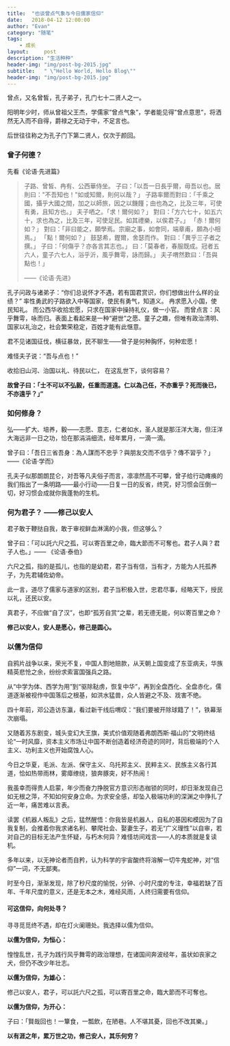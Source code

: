 ```yaml
---
title:  "也谈曾点气象与今日儒家信仰"
date:   2018-04-12 12:00:00
author: "Evan"
category: "随笔"
tags:
    - 成长
layout:     post
description: "生活种种"
header-img: "img/post-bg-2015.jpg"
subtitle:   " \"Hello World, Hello Blog\""
header-img: "img/post-bg-2015.jpg"
---
```



曾点，又名曾皙，孔子弟子，孔门七十二贤人之一。

阳明年少时，师从曾祖父王杰，学儒家”曾点气象”，学者能见得”曾点意思”，将洒然无入而不自得，爵禄之无动于中，不足言也。

后世往往称之为孔子门下第二贤人，仅次于颜回。

### 曾子何德？

先看《论语·先进篇》
>子路、曾皙、冉有、公西華侍坐。
>子曰：「以吾一日長乎爾，毋吾以也。居則曰："不吾知也！"如或知爾，則何以哉？」
>子路率爾而對曰：「千乘之國，攝乎大國之間，加之以師旅，因之以饑饉；由也為之，比及三年，可使有勇，且知方也。」
>夫子哂之。「求！爾何如？」
>對曰：「方六七十，如五六十，求也為之，比及三年，可使足民。如其禮樂，以俟君子。」
>「赤！爾何如？」
>對曰：「非曰能之，願學焉。宗廟之事，如會同，端章甫，願為小相焉。」
>「點！爾何如？」
>鼓瑟希，鏗爾，舍瑟而作。
>對曰：「異乎三子者之撰。」
>子曰：「何傷乎？亦各言其志也。」
>曰：「莫春者，春服既成。冠者五六人，童子六七人，浴乎沂，風乎舞雩，詠而歸。」
>夫子喟然歎曰：「吾與點也！」
>
>——《论语·先进》

孔子问政与诸弟子：“你们总说怀才不遇，若有国君赏识，你们想做出什么样的业绩？”
率性勇武的子路欲入中等国家，使民有勇气，知道义。
冉求愿入小国，使民知礼。
而公西华收拾宏愿，只求在国家中操持礼仪，做一小官。
而曾点言：风乎舞雩，咏而归。表面上看起来是一种“避世”之愿、童子之趣，但唯有政治清明、国家以礼治之，社会繁荣稳定，百姓才能有此惬意。

君不见诸国征伐，横征暴敛，民不聊生——曾子是何种胸怀，何种宏愿！

难怪夫子说：“吾与点也！”

收拾旧山河、治国以礼、待民以仁， 在这乱世下，谈何容易？

**故曾子曰：「士不可以不弘毅，任重而道遠。仁以為己任，不亦重乎？死而後已，不亦遠乎？」”**

### 如何修身？

弘——扩大、培养，毅——志愿、意志，仁者如水，圣人就是那汪洋大海，但汪洋大海远非一日之功，恰在那涓涓细流，经年累月，一滴一滴。

曾子曰：「吾日三省吾身：為人謀而不忠乎？與朋友交而不信乎？傳不習乎？」——《论语·学而》

孔夫子似那朗朗昆仑，对吾等凡夫俗子而言，凛凛然高不可攀，曾子给行动瘫痪的我们指出了一条明路——最小行动——日复一日的反省，终究，好习惯会压倒一切，好习惯会成就你我蓬勃的生机。

### 何为君子？   ——修己以安人

君子敢于鞭挞自我，敢于审视鲜血淋漓的小我，但这够么？

曾子曰：「可以託六尺之孤，可以寄百里之命，臨大節而不可奪也。君子人與？君子人也。」—— 《论语·泰伯》

六尺之孤，指的是孤儿，也指的是幼君，君子当有信，当有才，方能为人托孤养子，为先君辅佐幼帝。

此一言，道尽了儒家与道家的区别，君子当积极入世，忠君尽事，经略天下，授民以礼，还民以安。

真君子，不应做“自了汉”，也即“孤芳自赏“之辈，若无德无能，何以寄百里之命？

**修己以安人，安人是愿心，修己是圆心。**

### 以儒为信仰

自鸦片战争以来，荣光不复，中国人割地赔款，从天朝上国变成了东亚病夫，华族精英悲怆之余，纷纷求索富国强兵之路。

从“中学为体、西学为用”到“驱除鞑虏，恢复中华”，再到全盘西化、全盘赤化，儒道逐渐被视作中国落后之根基，如洪水猛兽，众人皆避之不及、戕害不绝。

四十年前，邓公造访东瀛，看过新干线后喟叹：“我们要被开除球籍了！”，铁幕渐次崩塌。

又随着苏东剧变，城头变幻大王旗，美式价值观随着弗朗西斯·福山的”文明终结论“一时风靡，资本主义市场让中国不断创造着经济奇迹的同时，背后极端的个人主义、功利主义也开始腐蚀人心。

今日之华夏，毛派、左派、保守主义、乌托邦主义、民粹主义、民族主义各行其道，恰如热带雨林，雾瘴缭绕，狼奔豚突，好不热闹！

我虽幸而得贵人启蒙，年少而奋力挣脱官方意识形态枷锁的同时，却日渐发现自己如无根之萍，不知如何安身立命。为求安全感，却坠入极端功利的深渊之中挣扎了近一年，痛苦难以言表。

读罢《机器人叛乱》之后，猛然醒悟：你我皆是机器人，自私的基因和模因为了自我复制，会推着你我求诸名利、攀爬社会、娶妻生子，若无“广义理性”以自审，若对自己的目标无法产生怀疑，与朽木何异？难怪坊间戏言——人的本质就是复读机。

多年以来，以无神论者而自矜，认为科学的宇宙酸终将溶解一切牛鬼蛇神，对“信仰”一词，不无鄙夷。

时至今日，渐渐发现，除了秒尺度的愉悦，分钟、小时尺度的专注，幸福若缺了百年、千年尺度的意义，还是无本之木，难经风雨，人终归需要有信仰。

#### 可这信仰，向何处寻？

寻寻觅觅终不遇，却在灯火阑珊处。我选择以儒为信仰。

**以儒为信仰，为恒心：**

惶惶乱世，孔子为践行风乎舞雩的政治理想，在诸国间奔波经年，虽状如丧家之犬，但仍不改少年壮志。

**以儒为信仰，为雄心：**

修己以安人，君子，可以託六尺之孤，可以寄百里之命，臨大節而不可奪也。

**以儒为信仰，为开心：**

子曰：「賢哉回也！一簞食，一瓢飲，在陋巷。人不堪其憂，回也不改其樂。」



**以有涯之年，累万世之功，修己安人，其乐何穷？**
